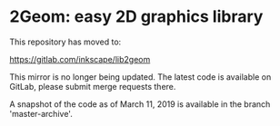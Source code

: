 2Geom: easy 2D graphics library
===============================

This repository has moved to:

https://gitlab.com/inkscape/lib2geom

This mirror is no longer being updated.
The latest code is available on GitLab, please submit merge requests there.

A snapshot of the code as of March 11, 2019 is available in the branch 'master-archive'.
